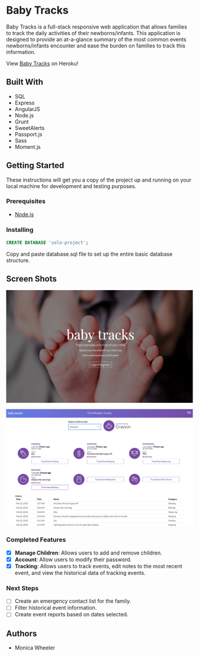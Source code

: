 # Baby Tracks

Baby Tracks is a full-stack responsive web application that allows families to track the daily activities of their newborns/infants. This application is designed to provide an at-a-glance summary of the most common events newborns/infants encounter and ease the burden on families to track this information.

View [Baby Tracks](https://baby-tracks.herokuapp.com) on Heroku!

## Built With

- SQL
- Express
- AngularJS
- Node.js
- Grunt
- SweetAlerts
- Passport.js
- Sass
- Moment.js

## Getting Started

These instructions will get you a copy of the project up and running on your local machine for development and testing purposes.

### Prerequisites

- [Node.js](https://nodejs.org/en/) 

### Installing

```sql
CREATE DATABASE 'solo-project';
```
Copy and paste database.sql file to set up the entire basic database structure.


## Screen Shots

![Landing Page](/documentation/landing2.png)

![Tracking View](/documentation/tracking2.png)


### Completed Features

- [x] **Manage Children**: Allows users to add and remove children.
- [x] **Account**: Allow users to modify their password.
- [x] **Tracking**: Allows users to track events, edit notes to the most recent event, and view the historical data of tracking events.

### Next Steps

- [ ] Create an emergency contact list for the family.
- [ ] Filter historical event information.
- [ ] Create event reports based on dates selected.

## Authors

* Monica Wheeler
